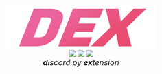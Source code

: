 <div align = "center">
    <img src = ".github/dex.png" style = "margin-top: 50px;" width = "350px" height = "100px"><br />
    <a href = "https://travis-ci.com/github/kiki7000/dex.py"><img src = "https://travis-ci.com/kiki7000/dex.py.svg?token=DkyrrJTQxucGFxZuyzo5&branch=master"></a>
    <a href = "https://pypi.org/project/dex.py/"><img src = "https://badge.fury.io/py/dex.py.svg" /></a>
    <a href = "https://dexpy.readthedocs.io/en/latest/?badge=latest"><img src = "https://readthedocs.org/projects/dexpy/badge/?version=latest" /></a><br />
    <i style = "font-size: 18px"><b>d</b>iscord.py <b>ex</b>tension</i><br />
</div>